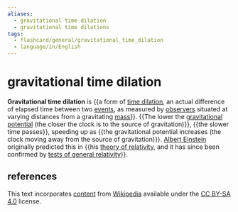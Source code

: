 ```yaml
---
aliases:
  - gravitational time dilation
  - gravitational time dilations
tags:
  - flashcard/general/gravitational_time_dilation
  - language/in/English
---
```


# gravitational time dilation

__Gravitational time dilation__ is {{a form of [time dilation](time%20dilation.md), an actual difference of elapsed time between two [events](event%20(relativity).md), as measured by [observers](observer%20(special%20relativity).md) situated at varying distances from a gravitating [mass](mass.md)}}. {{The lower the [gravitational potential](gravitational%20potential.md) (the closer the clock is to the source of gravitation)}}, {{the slower time passes}}, speeding up as {{the gravitational potential increases (the clock moving away from the source of gravitation)}}. [Albert Einstein](Albert%20Einstein.md) originally predicted this in {{his [theory of relativity](theory%20of%20relativity.md), and it has since been confirmed by [tests of general relativity](tests%20of%20general%20relativity.md)}}. <!--SR:!2024-08-22,14,290!2024-08-25,17,290!2024-08-21,13,290!2024-08-17,9,270!2024-08-18,10,270-->

## references

This text incorporates [content](https://en.wikipedia.org/wiki/gravitational_time_dilation) from [Wikipedia](Wikipedia.md) available under the [CC BY-SA 4.0](https://creativecommons.org/licenses/by-sa/4.0/) license.
